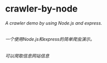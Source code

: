 # crawler-by-node
###### A crawler demo by using Node.js and express.
###### 一个使用Node.js和express的简单爬虫演示。
###### 可以爬取信息网站信息
